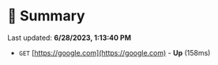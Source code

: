 # 📖 Summary
Last updated: **6/28/2023, 1:13:40 PM**

- `GET` [https://google.com](https://google.com) - **Up** (158ms)

